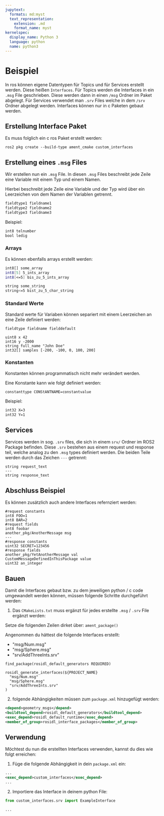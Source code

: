 ```yaml
---
jupytext:
  formats: md:myst
  text_representation:
    extension: .md
    format_name: myst
kernelspec:
  display_name: Python 3
  language: python
  name: python3
---
```


# Beispiel

In ros können eigene Datentypen für Topics und für Services erstellt werden. Diese heißen `Interfaces`. Für Topics werden die Interfaces in ein `.msg` File geschrieben. Diese werden dann in einen `/msg` Ordner im Paket abgelegt. Für Services verwendet man `.srv` Files welche in dem `/srv` Ordner abgelegt werden. Interfaces können nur in c Paketen gebaut werden.

## Erstellung Interface Paket

Es muss folglich ein c ros Paket erstellt werden:

```
ros2 pkg create --build-type ament_cmake custom_interfaces
```

## Erstellung eines `.msg` Files

Wir erstellen nun ein `.msg` File. In diesen `.msg` Files beschreibt jede Zeile eine Variable mit einem Typ und einem Namen.

Hierbei beschreibt jede Zeile eine Variable und der Typ wird über ein Leerzeichen von dem Namen der Variablen getrennt.

```bash
fieldtype1 fieldname1
fieldtype2 fieldname2
fieldtype3 fieldname3
```

Beispiel:

```bash
int8 telnumber
bool ledig
```

### Arrays

Es können ebenfalls arrays erstellt werden:

```bash
int8[] some_array
int8[5] 5_ints_array
int8[<=5] bis_zu_5_ints_array

string some_string
string<=5 bist_zu_5_char_string
```

### Standard Werte

Standard werte für Variaben können separiert mit einem Leerzeichen an eine Zeile definiert werden:

```
fieldtype fieldname fielddefault
```

```
uint8 x 42
int16 y -2000
string full_name "John Doe"
int32[] samples [-200, -100, 0, 100, 200]
```

### Konstanten

Konstanten können programmatisch nicht mehr verändert werden.

Eine Konstante kann wie folgt definiert werden:

```
constanttype CONStANTNAME=constantvalue
```

Beispiel:

```bash
int32 X=3
int32 Y=1
```

## Services


Services werden in sog. `.srv` files, die sich in einem `srv/` Ordner im ROS2 Package befinden.
Diese `.srv` bestehen aus einem request und response teil, welche analog zu den `.msg` types definiert werden. Die beiden Teile werden durch das Zeichen `---` getrennt:

```
string request_text
---
string response_text
```


## Abschluss Beispiel

Es können zusätzlich auch andere Interfaces refernziert werden:

```
#request constants
int8 FOO=1
int8 BAR=2
#request fields
int8 foobar
another_pkg/AnotherMessage msg
---
#response constants
uint32 SECRET=123456
#response fields
another_pkg/YetAnotherMessage val
CustomMessageDefinedInThisPackage value
uint32 an_integer
```

## Bauen

Damit die Interfaces gebaut bzw. zu dem jeweiligen python / c code umgewandelt werden können, müssen folgende Schritte durchgeführt werden:

1. Das `CMakeLists.txt` muss ergänzt für jedes erstellte `.msg` / `.srv` File ergänzt werden:

Setze die folgenden Zeilen dirket über: `ament_package()`

Angenommen du hättest die folgende Interfaces erstellt:
  - "msg/Num.msg"
  - "msg/Sphere.msg"
  - "srv/AddThreeInts.srv"

```
find_package(rosidl_default_generators REQUIRED)

rosidl_generate_interfaces(${PROJECT_NAME}
  "msg/Num.msg"
  "msg/Sphere.msg"
  "srv/AddThreeInts.srv"
)
```


2. folgende Abhängigkeiten müssen zum `package.xml` hinzugefügt werden:

```xml
<depend>geometry_msgs</depend>
<buildtool_depend>rosidl_default_generators</buildtool_depend>
<exec_depend>rosidl_default_runtime</exec_depend>
<member_of_group>rosidl_interface_packages</member_of_group>
```



## Verwendung

Möchtest du nun die erstellten Interfaces verwenden, kannst du dies wie folgt erreichen:

1. Füge die folgende Abhängigkeit in dein `package.xml` ein:

```xml
...
<exec_depend>custom_interfaces</exec_depend>
...
```

2. Importiere das Interface in deinem python File:

```python
from custom_interfaces.srv import ExampleInterface

...
```















